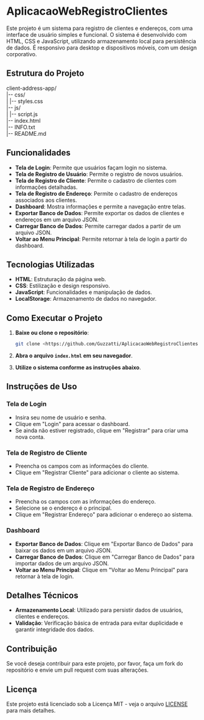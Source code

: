 # AplicacaoWebRegistroClientes

Este projeto é um sistema para registro de clientes e endereços, com uma interface de usuário simples e funcional. O sistema é desenvolvido com HTML, CSS e JavaScript, utilizando armazenamento local para persistência de dados. É responsivo para desktop e dispositivos móveis, com um design corporativo.

## Estrutura do Projeto

client-address-app/ <br>
|-- css/ <br>
|   |-- styles.css <br>
|-- js/ <br>
|   |-- script.js <br>
|-- index.html <br>
|-- INFO.txt <br> 
|-- README.md <br>

## Funcionalidades

- **Tela de Login**: Permite que usuários façam login no sistema.
- **Tela de Registro de Usuário**: Permite o registro de novos usuários.
- **Tela de Registro de Cliente**: Permite o cadastro de clientes com informações detalhadas.
- **Tela de Registro de Endereço**: Permite o cadastro de endereços associados aos clientes.
- **Dashboard**: Mostra informações e permite a navegação entre telas.
- **Exportar Banco de Dados**: Permite exportar os dados de clientes e endereços em um arquivo JSON.
- **Carregar Banco de Dados**: Permite carregar dados a partir de um arquivo JSON.
- **Voltar ao Menu Principal**: Permite retornar à tela de login a partir do dashboard.

## Tecnologias Utilizadas

- **HTML**: Estruturação da página web.
- **CSS**: Estilização e design responsivo.
- **JavaScript**: Funcionalidades e manipulação de dados.
- **LocalStorage**: Armazenamento de dados no navegador.

## Como Executar o Projeto

1. **Baixe ou clone o repositório**:
    ```bash
    git clone <https://github.com/Guzzatti/AplicacaoWebRegistroClientes>
    ```

2. **Abra o arquivo `index.html` em seu navegador**.

3. **Utilize o sistema conforme as instruções abaixo**.

## Instruções de Uso

### Tela de Login

- Insira seu nome de usuário e senha.
- Clique em "Login" para acessar o dashboard.
- Se ainda não estiver registrado, clique em "Registrar" para criar uma nova conta.

### Tela de Registro de Cliente

- Preencha os campos com as informações do cliente.
- Clique em "Registrar Cliente" para adicionar o cliente ao sistema.

### Tela de Registro de Endereço

- Preencha os campos com as informações do endereço.
- Selecione se o endereço é o principal.
- Clique em "Registrar Endereço" para adicionar o endereço ao sistema.

### Dashboard

- **Exportar Banco de Dados**: Clique em "Exportar Banco de Dados" para baixar os dados em um arquivo JSON.
- **Carregar Banco de Dados**: Clique em "Carregar Banco de Dados" para importar dados de um arquivo JSON.
- **Voltar ao Menu Principal**: Clique em "Voltar ao Menu Principal" para retornar à tela de login.

## Detalhes Técnicos

- **Armazenamento Local**: Utilizado para persistir dados de usuários, clientes e endereços.
- **Validação**: Verificação básica de entrada para evitar duplicidade e garantir integridade dos dados.

## Contribuição

Se você deseja contribuir para este projeto, por favor, faça um fork do repositório e envie um pull request com suas alterações.

## Licença

Este projeto está licenciado sob a Licença MIT - veja o arquivo [LICENSE](LICENSE) para mais detalhes.
